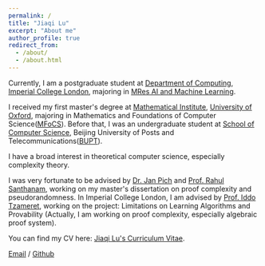 ```yaml
---
permalink: /
title: "Jiaqi Lu"
excerpt: "About me"
author_profile: true
redirect_from: 
  - /about/
  - /about.html
---
```


Currently, I am a postgraduate student at [Department of Computing](https://www.imperial.ac.uk/computing/), [Imperial College London](https://www.imperial.ac.uk/), majoring in [MRes AI and Machine Learning](https://www.imperial.ac.uk/computing/current-students/pg-info/mres-ai-and-machine-learning/).  

I received my first master's degree at [Mathematical Institute](https://www.maths.ox.ac.uk/), [University of Oxford](https://www.ox.ac.uk/), majoring in Mathematics and Foundations of Computer Science([MFoCS](https://www.ox.ac.uk/admissions/graduate/courses/msc-mathematics-and-foundations-computer-science)). Before that, I was an undergraduate student at [School of Computer Science](https://scs.bupt.edu.cn/), Beijing University of Posts and Telecommunications([BUPT](https://www.bupt.edu.cn/)). 

I have a broad interest in theoretical computer science, especially complexity theory.  

I was very fortunate to be advised by [Dr. Jan Pich](https://users.ox.ac.uk/~coml0742/) and [Prof. Rahul Santhanam](https://www.cs.ox.ac.uk/people/rahul.santhanam/), working on my master's dissertation on proof complexity and pseudorandomness. In Imperial College London, I am advised by [Prof. Iddo Tzameret](https://www.doc.ic.ac.uk/~itzamere/index.html), working on the project: Limitations on Learning Algorithms and Provability (Actually, I am working on proof complexity, especially algebraic proof system).  

You can find my CV here: [Jiaqi Lu's Curriculum Vitae](../assets/CV.pdf).  

[Email](mailto:Jiaqi.Lu@maths.ox.ac.uk) / [Github](https://github.com/JiaqiLu0527)
